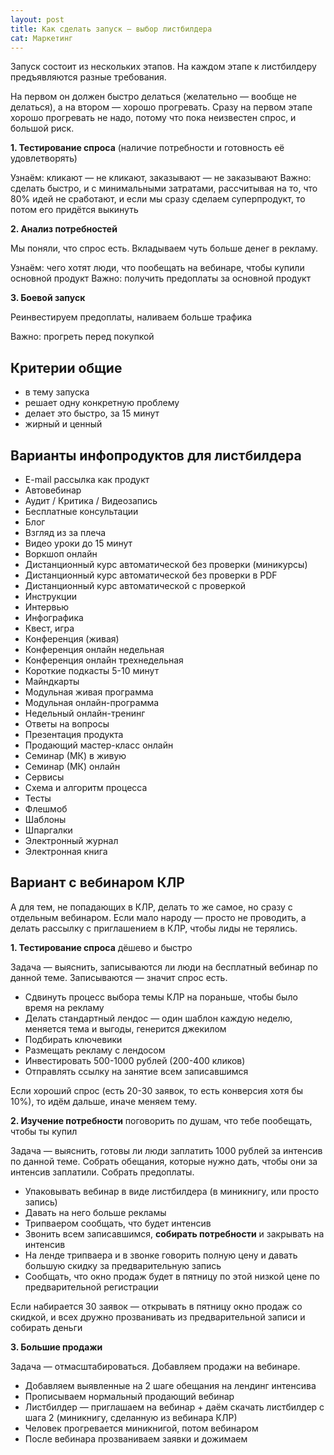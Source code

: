 ```yaml
---
layout: post
title: Как сделать запуск — выбор листбилдера
cat: Маркетинг
---
```


Запуск состоит из нескольких этапов. На каждом этапе к листбилдеру предъявляются разные требования.

На первом он должен быстро делаться (желательно — вообще не делаться), а на втором — хорошо прогревать. Сразу на первом этапе хорошо прогревать не надо, потому что пока неизвестен спрос, и большой риск.

**1. Тестирование спроса** (наличие потребности и готовность её удовлетворять)

Узнаём: кликают — не кликают, заказывают — не заказывают
Важно: сделать быстро, и с минимальными затратами, рассчитывая на то, что 80% идей не сработают, и если мы сразу сделаем суперпродукт, то потом его придётся выкинуть

**2. Анализ потребностей**

Мы поняли, что спрос есть. Вкладываем чуть больше денег в рекламу. 

Узнаём: чего хотят люди, что пообещать на вебинаре, чтобы купили основной продукт
Важно: получить предоплаты за основной продукт

**3. Боевой запуск**

Реинвестируем предоплаты, наливаем больше трафика

Важно: прогреть перед покупкой

## Критерии общие

- в тему запуска
- решает одну конкретную проблему
- делает это быстро, за 15 минут
- жирный и ценный

## Варианты инфопродуктов для листбилдера

- E-mail рассылка как продукт
- Автовебинар
- Аудит / Критика / Видеозапись
- Бесплатные консультации
- Блог
- Взгляд из за плеча
- Видео уроки до 15 минут
- Воркшоп онлайн
- Дистанционный курс автоматической без проверки (миникурсы)
- Дистанционный курс автоматической без проверки в PDF
- Дистанционный курс автоматической с проверкой
- Инструкции
- Интервью
- Инфографика
- Квест, игра
- Конференция (живая)
- Конференция онлайн недельная
- Конференция онлайн трехнедельная
- Короткие подкасты 5-10 минут
- Майндкарты
- Модульная живая программа
- Модульная онлайн-программа
- Недельный онлайн-тренинг
- Ответы на вопросы
- Презентация продукта
- Продающий мастер-класс онлайн
- Семинар (МК) в живую
- Семинар (МК) онлайн
- Сервисы
- Схема и алгоритм процесса
- Тесты
- Флешмоб
- Шаблоны
- Шпаргалки
- Электронный журнал
- Электронная книга

## Вариант с вебинаром КЛР

А для тем, не попадающих в КЛР, делать то же самое, но сразу с отдельным вебинаром. Если мало народу — просто не проводить, а делать рассылку с приглашением в КЛР, чтобы лиды не терялись.

**1. Тестирование спроса** дёшево и быстро

Задача — выяснить, записываются ли люди на бесплатный вебинар по данной теме. Записываются — значит спрос есть.

- Сдвинуть процесс выбора темы КЛР на пораньше, чтобы было время на рекламу
- Делать стандартный лендос — один шаблон каждую неделю, меняется тема и выгоды, генерится джекилом
- Подбирать ключевики
- Размещать рекламу с лендосом
- Инвестировать 500-1000 рублей (200-400 кликов)
- Отправлять ссылку на занятие всем записавшимся

Если хороший спрос (есть 20-30 заявок, то есть конверсия хотя бы 10%), то идём дальше, иначе меняем тему.

**2. Изучение потребности** поговорить по душам, что тебе пообещать, чтобы ты купил

Задача — выяснить, готовы ли люди заплатить 1000 рублей за интенсив по данной теме. Собрать обещания, которые нужно дать, чтобы они за интенсив заплатили. Собрать предоплаты.

- Упаковывать вебинар в виде листбилдера (в миникнигу, или просто запись)
- Давать на него больше рекламы
- Трипваером сообщать, что будет интенсив
- Звонить всем записавшимся, **собирать потребности** и закрывать на интенсив
- На ленде трипваера и в звонке говорить полную цену и давать большую скидку за предварительную запись
- Сообщать, что окно продаж будет в пятницу по этой низкой цене по предварительной регистрации

Если набирается 30 заявок — открывать в пятницу окно продаж со скидкой, и всех дружно прозванивать из предварительной записи и собирать деньги

**3. Большие продажи**

Задача — отмасштабироваться. Добавляем продажи на вебинаре.

- Добавляем выявленные на 2 шаге обещания на лендинг интенсива
- Прописываем нормальный продающий вебинар
- Листбилдер — приглашаем на вебинар + даём скачать листбилдер с шага 2 (миникнигу, сделанную из вебинара КЛР)
- Человек прогревается миникнигой, потом вебинаром
- После вебинара прозваниваем заявки и дожимаем